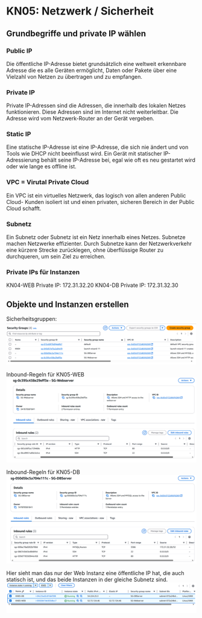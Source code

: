# KN05: Netzwerk / Sicherheit

## Grundbegriffe und private IP wählen

### Public IP
Die öffentliche IP-Adresse bietet grundsätzlich eine weltweit erkennbare Adresse die es alle Geräten ermöglicht, Daten oder Pakete über eine Vielzahl von Netzen zu übertragen und zu empfangen. 

### Private IP
Private IP-Adressen sind die Adressen, die innerhalb des lokalen Netzes funktionieren. Diese Adressen sind im Internet nicht weiterleitbar. Die Adresse wird vom Netzwerk-Router an der Gerät vergeben.

### Static IP
Eine statische IP-Adresse ist eine IP-Adresse, die sich nie ändert und von Tools wie DHCP nicht beeinflusst wird. Ein Gerät mit statischer IP-Adressierung behält seine IP-Adresse bei, egal wie oft es neu gestartet wird oder wie lange es offline ist.

### VPC = Virutal Private Cloud
Ein VPC ist ein virtuelles Netzwerk, das logisch von allen anderen Public Cloud- Kunden isoliert ist und einen privaten, sicheren Bereich in der Public Cloud schafft.

### Subnetz
Ein Subnetz oder Subnetz ist ein Netz innerhalb eines Netzes. Subnetze machen Netzwerke effizienter. Durch Subnetze kann der Netzwerkverkehr eine kürzere Strecke zurücklegen, ohne überflüssige Router zu durchqueren, um sein Ziel zu erreichen.

### Private IPs für Instanzen

KN04-WEB Private IP: 172.31.32.20
KN04-DB Private IP: 172.31.32.30

## Objekte und Instanzen erstellen

Sicherheitsgruppen:
![Security Groups](<Screenshot 2024-12-20 133457.png>)

Inbound-Regeln für KN05-WEB
![Inboud Rules Web KN05](<Screenshot 2025-01-10 141234.png>)

Inbound-Regeln für KN05-DB
![Inboud Rules DB KN05](<Screenshot 2025-01-10 152457.png>)


Hier sieht man das nur der Web Instanz eine öffentliche IP hat, die auch statisch ist, und das beide Instanzen in der gleiche Subnetz sind.
![Instances](<Screenshot 2025-01-10 141049.png>)